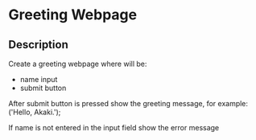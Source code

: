 # Greeting Webpage

## Description

Create a greeting webpage where will be:

* name input
* submit button

After submit button is pressed show the greeting message, for example: ('Hello, Akaki.');

If name is not entered in the input field show the error message